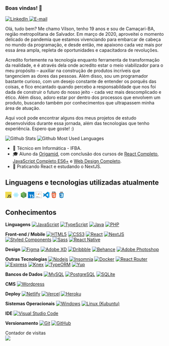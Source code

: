 ### Boas vindas! 👋

<a href="https://www.linkedin.com/in/vilsonsampaio/" target="_blank">
<img src="https://img.shields.io/badge/-LinkedIn-blue?style=flat-square&logo=Linkedin&logoColor=white" alt="LinkedIn">
</a>

<a href="mailto:vilson.sampaio04@gmail.com" target="_blank">
<img src="https://img.shields.io/badge/-Gmail-c14438?style=flat-square&logo=Gmail&logoColor=white&link=mailto:contato.vilsonsampaio@gmail.com" alt="E-mail">
</a>

Olá, tudo bem? Me chamo Vilson, tenho 19 anos e sou de Camaçari-BA, região metropolitana de Salvador. Em março de 2020, aproveitei o momento delicado de pandemia que estamos vivenciando para embarcar de cabeça no mundo da programação, e desde então, me apaixono cada vez mais por essa área ampla, repleta de oportunidades e capacitadora de revoluções. 

Acredito fortemente na tecnologia enquanto ferramenta de transformação da realidade, e é através dela onde acredito estar o meio viabilizador para o meu propósito – auxiliar na construção de produtos incríveis que tangenciem as dores das pessoas. Além disso, sou um programador bastante curioso, com um desejo constante de entender os porquês das coisas, e fico encantado quando percebo a responsabildade que nos foi dada de construir o futuro do nosso jeito - cada vez mais descomplicado e ético. Além disso, adoro estar por dentro dos processos que envolvem um produto, buscando também por conhecimentos que ultrapassem minha área de atuação. 

Aqui você pode encontrar alguns dos meus projetos de estudo desenvolvidos durante essa jornada, além das tecnologias que tenho experiência.
Espero que goste! :) 

![Github Stats](https://github-readme-stats.vercel.app/api?username=vilsonsampaio&show_icons=true)
![Github Most Used Languages](https://github-readme-stats.vercel.app/api/top-langs/?username=vilsonsampaio&layout=compact)

- 📘 Técnico em Informática - IFBA.
- 🎓 Aluno da [Origamid](https://www.origamid.com/), com conclusão dos cursos de [React Completo](https://www.origamid.com/certificate/9f122bcd/), [JavaScript Completo ES6+](https://www.origamid.com/certificate/cb0b88b5/) e [Web Design Completo](https://www.origamid.com/certificate/ebe04f2f/).
- 🌱 Praticando React e estudando o NextJS.

## Linguagens e tecnologias utilizadas atualmente

<code><img height="20" src="https://raw.githubusercontent.com/github/explore/80688e429a7d4ef2fca1e82350fe8e3517d3494d/topics/javascript/javascript.png"></code>
<code><img height="20" src="https://raw.githubusercontent.com/github/explore/80688e429a7d4ef2fca1e82350fe8e3517d3494d/topics/react/react.png"></code>
<code><img height="20" src="https://raw.githubusercontent.com/github/explore/80688e429a7d4ef2fca1e82350fe8e3517d3494d/topics/nodejs/nodejs.png"></code>
<code><img height="20" src="https://raw.githubusercontent.com/github/explore/80688e429a7d4ef2fca1e82350fe8e3517d3494d/topics/typescript/typescript.png"></code>
<code><img height="20" src="https://raw.githubusercontent.com/github/explore/80688e429a7d4ef2fca1e82350fe8e3517d3494d/topics/styled-components/styled-components.png"></code>
<code><img height="20" src="https://raw.githubusercontent.com/github/explore/80688e429a7d4ef2fca1e82350fe8e3517d3494d/topics/visual-studio-code/visual-studio-code.png"></code>
<code><img height="20" src="https://raw.githubusercontent.com/github/explore/80688e429a7d4ef2fca1e82350fe8e3517d3494d/topics/html/html.png"></code>
<code><img height="20" src="https://raw.githubusercontent.com/github/explore/80688e429a7d4ef2fca1e82350fe8e3517d3494d/topics/css/css.png"></code>


## Conhecimentos

**Linguagens**
[![JavaScript](https://img.shields.io/badge/-JavaScript-black?style=flat-square&logo=javascript&link=https://github.com/vilsonsampaio/)](https://github.com/vilsonsampaio/)
[![TypeScript](https://img.shields.io/badge/-TypeScript-black?style=flat-square&logo=typescript&link=https://github.com/vilsonsampaio/)](https://github.com/vilsonsampaio/)
[![Java](https://img.shields.io/badge/-Java-3571AF?style=flat-square&logo=Java&link=https://github.com/vilsonsampaio/)](https://github.com/vilsonsampaio/)
[![PHP](https://img.shields.io/badge/-PHP-222430?style=flat-square&logo=php&link=https://github.com/vilsonsampaio/)](https://github.com/vilsonsampaio/)

**Front-end / Mobile**
[![HTML5](https://img.shields.io/badge/-HTML5-E34F26?style=flat-square&logo=html5&logoColor=white&link=https://github.com/vilsonsampaio/)](https://github.com/vilsonsampaio/)
[![CSS3](https://img.shields.io/badge/-CSS3-1572B6?style=flat-square&logo=css3&link=https://github.com/vilsonsampaio/)](https://github.com/vilsonsampaio/)
[![React](https://img.shields.io/badge/-React-black?style=flat-square&logo=react&link=https://github.com/vilsonsampaio/)](https://github.com/vilsonsampaio/)
[![NextJS](https://img.shields.io/badge/-NextJS-black?style=flat-square&logo=next.js&link=https://github.com/vilsonsampaio/)](https://github.com/vilsonsampaio/)
[![Styled Components](https://img.shields.io/badge/-Styled%20Components-pink?style=flat-square&logo=styled-components)](https://github.com/vilsonsampaio/)
[![Sass](https://img.shields.io/badge/-Sass-black?style=flat-square&logo=sass)](https://github.com/vilsonsampaio/)
[![React Native](https://img.shields.io/badge/-React%20Native-black?style=flat-square&logo=react)](https://github.com/vilsonsampaio/)

**Design**
[![Figma](https://img.shields.io/badge/-Figma-black?style=flat-square&logo=figma&link=https://github.com/vilsonsampaio/)](https://github.com/vilsonsampaio/)
[![Adobe XD](https://img.shields.io/badge/-Adobe%20XD-444444?style=flat-square&logo=adobe-xd&link=https://github.com/vilsonsampaio/)](https://github.com/vilsonsampaio/)
[![Dribbble](https://img.shields.io/badge/-Dribbble-444444?style=flat-square&logo=dribbble&link=https://github.com/vilsonsampaio/)](https://github.com/vilsonsampaio/)
[![Behance](https://img.shields.io/badge/-Behance-0069FF?style=flat-square&logo=behance&link=https://github.com/vilsonsampaio/)](https://github.com/vilsonsampaio/)
[![Adobe Photoshop](https://img.shields.io/badge/-Adobe%20Photoshop-001E36?style=flat-square&logo=adobe-photoshop&link=https://github.com/vilsonsampaio/)](https://github.com/vilsonsampaio/)


**Outras Tecnologias**
[![Nodejs](https://img.shields.io/badge/-Node.js-2D2C2C?style=flat-square&logo=node.js&link=https://github.com/vilsonsampaio/)](https://github.com/vilsonsampaio/)
[![Insomnia](https://img.shields.io/badge/-Insomnia-5849BE?style=flat-square&logo=insomnia&link=https://github.com/vilsonsampaio/)](https://github.com/vilsonsampaio/)
[![Docker](https://img.shields.io/badge/-Docker-black?style=flat-square&logo=docker&link=https://github.com/vilsonsampaio/)](https://github.com/vilsonsampaio/)
[![React Router](https://img.shields.io/badge/-React%20Router-black?style=flat-square&logo=react-router&link=https://github.com/vilsonsampaio/)](https://github.com/vilsonsampaio/)
[![Express](https://img.shields.io/badge/-Express-2D2C2C?style=flat-square&logo=express&link=https://github.com/vilsonsampaio/)](https://github.com/vilsonsampaio/)
[![Knex](https://img.shields.io/badge/-Knex-e16426?style=flat-square&logo=knex.js&link=https://github.com/vilsonsampaio/)](https://github.com/vilsonsampaio/)
[![TypeORM](https://img.shields.io/badge/-TypeORM-EA3524?style=flat-square&logo=typeorm&link=https://github.com/vilsonsampaio/)](https://github.com/vilsonsampaio/)
[![Yup](https://img.shields.io/badge/-Yup-000?style=flat-square&logo=yup&link=https://github.com/vilsonsampaio/)](https://github.com/vilsonsampaio/)

**Bancos de Dados**
[![MySQL](https://img.shields.io/badge/-MySQL-a0c4db?style=flat-square&logo=mysql&link=https://github.com/vilsonsampaio/)](https://github.com/vilsonsampaio/)
[![PostgreSQL](https://img.shields.io/badge/-PostgreSQL-336791?style=flat-square&logo=postgresql&link=https://github.com/vilsonsampaio/)](https://github.com/vilsonsampaio/)
[![SQLite](https://img.shields.io/badge/-SQLite-003B57?style=flat-square&logo=sqlite&link=https://github.com/vilsonsampaio/)](https://github.com/vilsonsampaio/)

**CMS**
[![Wordpress](https://img.shields.io/badge/-Wordpress-21759B?style=flat-square&logo=Wordpress&link=https://github.com/vilsonsampaio/)](https://github.com/vilsonsampaio/)

**Deploy**
[![Netlify](https://img.shields.io/badge/-Netlify-DBDBE0?style=flat-square&logo=netlify)](https://github.com/vilsonsampaio/)
[![Vercel](https://img.shields.io/badge/-Vercel-black?style=flat-square&logo=vercel)](https://github.com/vilsonsampaio/)
[![Heroku](https://img.shields.io/badge/-Heroku-9994CD?style=flat-square&logo=heroku)](https://github.com/vilsonsampaio/)

**Sistemas Operacionais**
[![Windows](https://img.shields.io/badge/-Windows-0078D6?style=flat-square&logo=Windows&link=https://github.com/vilsonsampaio/)](https://github.com/vilsonsampaio/)
[![Linux (Kubuntu)](https://img.shields.io/badge/-Linux%20(Kubuntu)-0078D6?style=flat-square&logo=Kubuntu&link=https://github.com/vilsonsampaio/)](https://github.com/vilsonsampaio/)

**IDE**
[![Visual Studio Code](https://img.shields.io/badge/-Visual%20Studio%20Code-006CAE?style=flat-square&logo=visual-studio-code&link=https://github.com/vilsonsampaio/)](https://github.com/vilsonsampaio/)

**Versionamento**
[![Git](https://img.shields.io/badge/-Git-black?style=flat-square&logo=git&link=https://github.com/vilsonsampaio/)](https://github.com/vilsonsampaio/)
[![GitHub](https://img.shields.io/badge/-GitHub-181717?style=flat-square&logo=github&link=https://github.com/vilsonsampaio/)](https://github.com/vilsonsampaio/)


<p> 
  Contador de visitas<br>
  <img src="https://profile-counter.glitch.me/vilsonsampaio/count.svg" />
</p>
